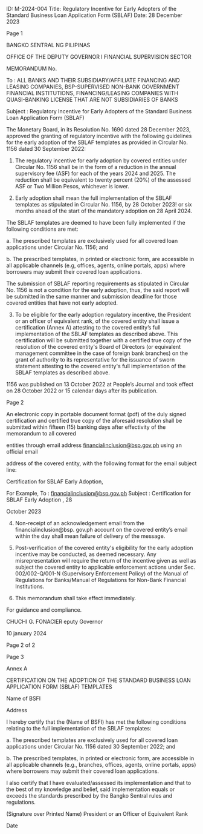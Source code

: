 ID: M-2024-004
Title: Regulatory Incentive for Early Adopters of the Standard Business Loan Application Form (SBLAF)
Date: 28 December 2023

Page 1

BANGKO SENTRAL NG PILIPINAS

OFFICE OF THE DEPUTY GOVERNOR I FINANCIAL SUPERVISION SECTOR

MEMORANDUM No.

To : ALL BANKS AND THEIR SUBSIDIARY/AFFILIATE FINANCING AND LEASING COMPANIES, BSP-SUPERVISED NON-BANK GOVERNMENT FINANCIAL INSTITUTIONS, FINANCING/LEASING COMPANIES WITH QUASI-BANKING LICENSE THAT ARE NOT SUBSIDIARIES OF BANKS

Subject : Regulatory Incentive for Early Adopters of the Standard Business Loan Application Form (SBLAF)

The Monetary Board, in its Resolution No. 1690 dated 28 December 2023, approved the granting of regulatory incentive with the following guidelines for the early adoption of the SBLAF templates as provided in Circular No. 1156 dated 30 September 2022:

1. The regulatory incentive for early adoption by covered entities under Circular No. 1156 shall be in the form of a reduction in the annual supervisory fee (ASF) for each of the years 2024 and 2025. The reduction shall be equivalent to twenty percent (20%) of the assessed ASF or Two Million Pesos, whichever is lower.

2. Early adoption shall mean the full implementation of the SBLAF templates as stipulated in Circular No. 1156, by 28 October 2023! or six months ahead of the start of the mandatory adoption on 28 April 2024.

The SBLAF templates are deemed to have been fully implemented if the following conditions are met:

a. The prescribed templates are exclusively used for all covered loan applications under Circular No. 1156; and

b. The prescribed templates, in printed or electronic form, are accessible in all applicable channels (e.g, offices, agents, online portals, apps) where borrowers may submit their covered loan applications.

The submission of SBLAF reporting requirements as stipulated in Circular No. 1156 is not a condition for the early adoption, thus, the said report will be submitted in the same manner and submission deadline for those covered entities that have not early adopted.

3. To be eligible for the early adoption regulatory incentive, the President or an officer of equivalent rank, of the covered entity shall issue a certification (Annex A) attesting to the covered entity’s full implementation of the SBLAF templates as described above. This certification will be submitted together with a certified true copy of the resolution of the covered entity's Board of Directors (or equivalent management committee in the case of foreign bank branches) on the grant of authority to its representative for the issuance of sworn statement attesting to the covered entity's full implementation of the SBLAF templates as described above.

1156 was published on 13 October 2022 at People’s Journal and took effect on 28 October 2022 or 15 calendar days after its publication.

Page 2

An electronic copy in portable document format (pdf) of the duly signed certification and certified true copy of the aforesaid resolution shall be submitted within fifteen (15) banking days after effectivity of the memorandum to all covered

entities through email address financialinclusion@bsp.gov.ph using an official email

address of the covered entity, with the following format for the email subject line:

Certification for SBLAF Early Adoption<space><Name of Covered Entity>,<space><Date of Certification in dd month name yyyy>

For Example, To : financialinclusion@bsp.gov.ph Subject : Certification for SBLAF Early Adoption <ABC Bank>, 28

October 2023

4. Non-receipt of an acknowledgement email from the financialinclusion@bsp. gov.ph account on the covered entity’s email within the day shall mean failure of delivery of the message.

5. Post-verification of the covered entity's eligibility for the early adoption incentive may be conducted, as deemed necessary. Any misrepresentation will require the return of the incentive given as well as subject the covered entity to applicable enforcement actions under Sec. 002/002-Q/001-N (Supervisory Enforcement Policy) of the Manual of Regulations for Banks/Manual of Regulations for Non-Bank Financial Institutions.

6. This memorandum shall take effect immediately.

For guidance and compliance.

CHUCHI G. FONACIER eputy Governor

10 january 2024

Page 2 of 2

Page 3

Annex A

CERTIFICATION ON THE ADOPTION OF THE STANDARD BUSINESS LOAN APPLICATION FORM (SBLAF) TEMPLATES

Name of BSFI

Address

I hereby certify that the (Name of BSFI) has met the following conditions relating to the full implementation of the SBLAF templates:

a. The prescribed templates are exclusively used for all covered loan applications under Circular No. 1156 dated 30 September 2022; and

b. The prescribed templates, in printed or electronic form, are accessible in all applicable channels (e.g., branches, offices, agents, online portals, apps) where borrowers may submit their covered loan applications.

I also certify that I have evaluated/assessed its implementation and that to the best of my knowledge and belief, said implementation equals or exceeds the standards prescribed by the Bangko Sentral rules and regulations.

(Signature over Printed Name) President or an Officer of Equivalent Rank

Date